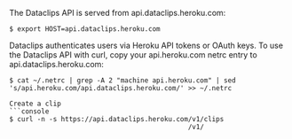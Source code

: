 The Dataclips API is served from api.dataclips.heroku.com:

```console
$ export HOST=api.dataclips.heroku.com
```

Dataclips authenticates users via Heroku API tokens or OAuth keys. To use the Dataclips API with curl, copy your api.heroku.com netrc entry to api.dataclips.heroku.com:

```console
$ cat ~/.netrc | grep -A 2 "machine api.heroku.com" | sed 's/api.heroku.com/api.dataclips.heroku.com/' >> ~/.netrc
```

```
Create a clip
```console
$ curl -n -s https://api.dataclips.heroku.com/v1/clips
                                             /v1/
```
